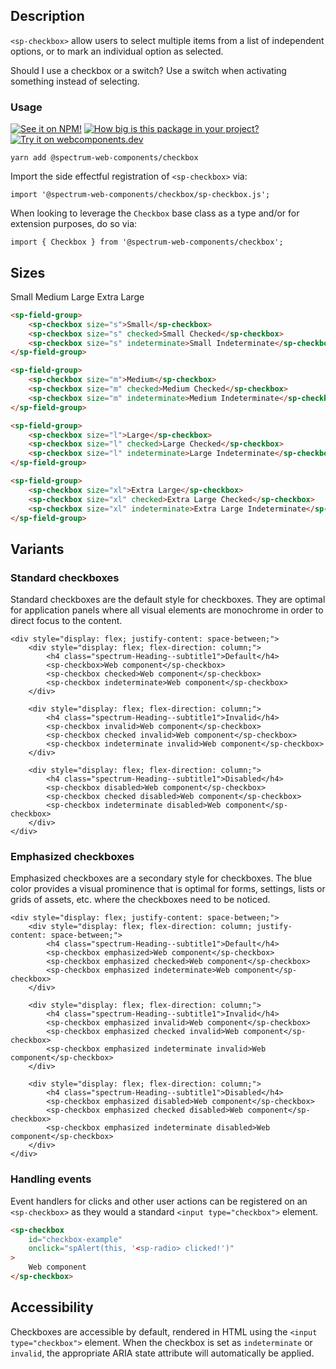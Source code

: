 ## Description

`<sp-checkbox>` allow users to select multiple items from a list of independent
options, or to mark an individual option as selected.

Should I use a checkbox or a switch? Use a switch when activating something
instead of selecting.

### Usage

[![See it on NPM!](https://img.shields.io/npm/v/@spectrum-web-components/checkbox?style=for-the-badge)](https://www.npmjs.com/package/@spectrum-web-components/checkbox)
[![How big is this package in your project?](https://img.shields.io/bundlephobia/minzip/@spectrum-web-components/checkbox?style=for-the-badge)](https://bundlephobia.com/result?p=@spectrum-web-components/checkbox)
[![Try it on webcomponents.dev](https://img.shields.io/badge/Try%20it%20on-webcomponents.dev-green?style=for-the-badge)](https://webcomponents.dev/edit/collection/fO75441E1Q5ZlI0e9pgq/jeIGAXHMUrTp6hGMquoD/src/index.ts)

```
yarn add @spectrum-web-components/checkbox
```

Import the side effectful registration of `<sp-checkbox>` via:

```
import '@spectrum-web-components/checkbox/sp-checkbox.js';
```

When looking to leverage the `Checkbox` base class as a type and/or for extension purposes, do so via:

```
import { Checkbox } from '@spectrum-web-components/checkbox';
```

## Sizes

<sp-tabs selected="m">
    <sp-tab value="s">Small</sp-tab>
    <sp-tab value="m">Medium</sp-tab>
    <sp-tab value="l">Large</sp-tab>
    <sp-tab value="xl">Extra Large</sp-tab>
</sp-tabs>

<div class="tabs--s">

```html demo
<sp-field-group>
    <sp-checkbox size="s">Small</sp-checkbox>
    <sp-checkbox size="s" checked>Small Checked</sp-checkbox>
    <sp-checkbox size="s" indeterminate>Small Indeterminate</sp-checkbox>
</sp-field-group>
```

</div>

<div class="tabs--m">

```html demo
<sp-field-group>
    <sp-checkbox size="m">Medium</sp-checkbox>
    <sp-checkbox size="m" checked>Medium Checked</sp-checkbox>
    <sp-checkbox size="m" indeterminate>Medium Indeterminate</sp-checkbox>
</sp-field-group>
```

</div>

<div class="tabs--l">

```html demo
<sp-field-group>
    <sp-checkbox size="l">Large</sp-checkbox>
    <sp-checkbox size="l" checked>Large Checked</sp-checkbox>
    <sp-checkbox size="l" indeterminate>Large Indeterminate</sp-checkbox>
</sp-field-group>
```

</div>

<div class="tabs--xl">

```html demo
<sp-field-group>
    <sp-checkbox size="xl">Extra Large</sp-checkbox>
    <sp-checkbox size="xl" checked>Extra Large Checked</sp-checkbox>
    <sp-checkbox size="xl" indeterminate>Extra Large Indeterminate</sp-checkbox>
</sp-field-group>
```

</div>

## Variants

### Standard checkboxes

Standard checkboxes are the default style for checkboxes. They are optimal for
application panels where all visual elements are monochrome in order to direct
focus to the content.

```html-live
<div style="display: flex; justify-content: space-between;">
    <div style="display: flex; flex-direction: column;">
        <h4 class="spectrum-Heading--subtitle1">Default</h4>
        <sp-checkbox>Web component</sp-checkbox>
        <sp-checkbox checked>Web component</sp-checkbox>
        <sp-checkbox indeterminate>Web component</sp-checkbox>
    </div>

    <div style="display: flex; flex-direction: column;">
        <h4 class="spectrum-Heading--subtitle1">Invalid</h4>
        <sp-checkbox invalid>Web component</sp-checkbox>
        <sp-checkbox checked invalid>Web component</sp-checkbox>
        <sp-checkbox indeterminate invalid>Web component</sp-checkbox>
    </div>

    <div style="display: flex; flex-direction: column;">
        <h4 class="spectrum-Heading--subtitle1">Disabled</h4>
        <sp-checkbox disabled>Web component</sp-checkbox>
        <sp-checkbox checked disabled>Web component</sp-checkbox>
        <sp-checkbox indeterminate disabled>Web component</sp-checkbox>
    </div>
</div>
```

### Emphasized checkboxes

Emphasized checkboxes are a secondary style for checkboxes. The blue color
provides a visual prominence that is optimal for forms, settings, lists or grids
of assets, etc. where the checkboxes need to be noticed.

```html-live
<div style="display: flex; justify-content: space-between;">
    <div style="display: flex; flex-direction: column; justify-content: space-between;">
        <h4 class="spectrum-Heading--subtitle1">Default</h4>
        <sp-checkbox emphasized>Web component</sp-checkbox>
        <sp-checkbox emphasized checked>Web component</sp-checkbox>
        <sp-checkbox emphasized indeterminate>Web component</sp-checkbox>
    </div>

    <div style="display: flex; flex-direction: column;">
        <h4 class="spectrum-Heading--subtitle1">Invalid</h4>
        <sp-checkbox emphasized invalid>Web component</sp-checkbox>
        <sp-checkbox emphasized checked invalid>Web component</sp-checkbox>
        <sp-checkbox emphasized indeterminate invalid>Web component</sp-checkbox>
    </div>

    <div style="display: flex; flex-direction: column;">
        <h4 class="spectrum-Heading--subtitle1">Disabled</h4>
        <sp-checkbox emphasized disabled>Web component</sp-checkbox>
        <sp-checkbox emphasized checked disabled>Web component</sp-checkbox>
        <sp-checkbox emphasized indeterminate disabled>Web component</sp-checkbox>
    </div>
</div>
```

### Handling events

Event handlers for clicks and other user actions can be registered on an `<sp-checkbox>` as they would a standard `<input type="checkbox">` element.

```html
<sp-checkbox
    id="checkbox-example"
    onclick="spAlert(this, '<sp-radio> clicked!')"
>
    Web component
</sp-checkbox>
```

## Accessibility

Checkboxes are accessible by default, rendered in HTML using the `<input type="checkbox">` element. When the checkbox is set as `indeterminate` or
`invalid`, the appropriate ARIA state attribute will automatically be applied.

<script type="module">
    import '@spectrum-web-components/checkbox/sp-checkbox.js';
    import '@spectrum-web-components/field-group/sp-field-group.js';
</script>
